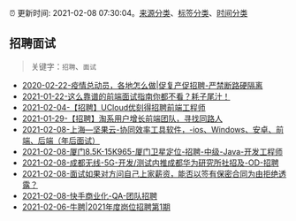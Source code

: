 :alarm_clock: 更新时间: 2021-02-08 07:30:04。[来源分类](../README.md)、[标签分类](../TAGS.md)、[时间分类](../TIMELINE.md)

## 招聘面试


> 关键字：`招聘`、`面试`



- [2020-02-22-疫情总动员，各地怎么做|促复产促招聘-严禁断路硬隔离](http://m.china.caixin.com/m/2020-02-22/101519091.html) 
- [2021-01-22-这么靠谱的前端面试指南你都不看？耗子尾汁！](https://www.ershicimi.com/p/c2d46e723bb8ffa9eb47b96e6904dd9b) 
- [2021-02-04-【招聘】UCloud优刻得招聘前端工程师](https://www.ershicimi.com/p/9c4958428d5b916fd12e4c85f41c81d7) 
- [2021-01-29-【招聘】淘系用户增长前端团队，寻找同路人](https://www.ershicimi.com/p/8df02914595f6ec33a751ac3387cbf5b) 
- [2021-02-08-上海—坚果云-协同效率工具软件，-ios、Windows、安卓、前端、后端（年后面试）](https://www.v2ex.com/t/752363) 
- [2021-02-08-厦门8.5K-15K965-厦门卫星定位-招聘-中级-Java-开发工程师](https://www.v2ex.com/t/752359) 
- [2021-02-08-成都无线-5G-开发/测试内推成都华为研究所社招及-OD-招聘](https://www.v2ex.com/t/752357) 
- [2021-02-08-面试如果对方问自己上家薪资，能否以签有保密合同为由拒绝透露？](https://www.v2ex.com/t/752349) 
- [2021-02-08-快手商业化-QA-团队招聘](https://www.v2ex.com/t/752346) 
- [2021-02-06-牛聘|2021年度岗位招聘第1期](https://sec.thief.one/article_content?a_id=e4e0e1a477fbf319234303744511ce5a) 